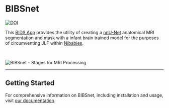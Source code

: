# BIBSnet

[![DOI](https://zenodo.org/badge/DOI/10.5281/zenodo.7019701.svg)](https://doi.org/10.5281/zenodo.7019701)

This [BIDS App](https://bids-apps.neuroimaging.io/about/) provides the utility of creating a [nnU-Net](https://github.com/MIC-DKFZ/nnUNet) anatomical MRI segmentation and mask with a infant brain trained model for the purposes of circumventing JLF within [Nibabies](https://nibabies.readthedocs.io/en/latest/index.html). 

<br />

![BIBSnet - Stages for MRI Processing](https://github.com/DCAN-Labs/BIBSnet/assets/95246814/6db1660e-6476-4ee1-abbd-30b5917882bb)

<hr>

## Getting Started

For comprehensive information on BIBSnet, including installation and usage, visit <a href="https://bibsnet.readthedocs.io/en/latest/" target="_blank">our documentation</a>.
